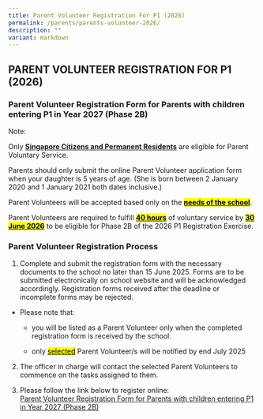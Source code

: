 ```yaml
---
title: Parent Volunteer Registration For P1 (2026)
permalink: /parents/parents-volunteer-2026/
description: ""
variant: markdown
---
```

<h2>PARENT VOLUNTEER REGISTRATION FOR P1 (2026)</h2>
<h3>Parent Volunteer Registration Form for Parents with children entering P1 in Year 2027 (Phase 2B)</h3>
<p>Note:</p>
<p>Only <strong><u>Singapore Citizens and Permanent Residents</u></strong> are
eligible for Parent Voluntary Service.</p>
<p>Parents should only submit the online Parent Volunteer application form
when your daughter is 5 years of age. (She is born between 2 January 2020
and 1 January 2021 both dates inclusive.)</p>
<p>Parent Volunteers will be accepted based only on the <strong><u><mark>needs of the school</mark></u></strong>.</p>
<p>Parent Volunteers are required to fulfill <strong><u><mark>40 hours</mark></u></strong> of
voluntary service by <strong><u><mark>30 June 2026</mark></u></strong> to be eligible
for Phase 2B of the 2026 P1 Registration Exercise.</p>
<h3>Parent Volunteer Registration Process</h3>
<ol data-tight="true" class="tight">
<li>
<p>Complete and submit the registration form with the necessary documents
to the school no later than 15 June 2025. Forms are to be submitted electronically
on school website and will be acknowledged accordingly. Registration forms
received after the deadline or incomplete forms may be rejected.</p>
</li>
</ol>
<ul data-tight="true" class="tight">
<li>
<p>Please note that:</p>
<ul data-tight="true" class="tight">
<li>
<p>you will be listed as a Parent Volunteer only when the completed registration
form is received by the school.</p>
</li>
<li>
	<p>only <u><mark>selected</mark></u> Parent Volunteer/s will be notified by end July 2025</p>
</li>
</ul>
</li>
</ul>
<ol start="2" data-tight="true" class="tight">
<li>
<p>The officer in charge will contact the selected Parent Volunteers to commence
on the tasks assigned to them.
<br>
</p>
</li>
<li>
<p>Please follow the link below to register online:
<br><a href="https://form.gov.sg/6596021f4429d7001150aa7d" rel="noopener noreferrer nofollow" target="_blank">Parent Volunteer Registration Form for Parents with children entering P1 in&nbsp;Year 2027 (Phase 2B)</a>
</p>
</li>
</ol>
<p></p>